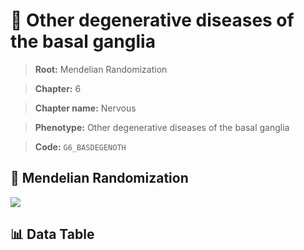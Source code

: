 # 🧪 Other degenerative diseases of the basal ganglia

> **Root:** Mendelian Randomization

> **Chapter:** 6  

> **Chapter name:** Nervous

> **Phenotype:** Other degenerative diseases of the basal ganglia  

> **Code:** `G6_BASDEGENOTH`

## 🧬 Mendelian Randomization  

<img src="/MR/Figures/Forward/G6_BASDEGENOTH.png"/>

## 📊 Data Table

<CsvTableMRF src="/MR_Data/Forward/G6_BASDEGENOTH.csv"/>
